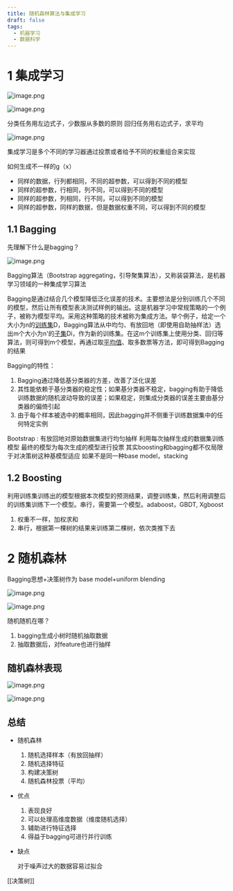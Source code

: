 ```yaml
---
title: 随机森林算法与集成学习
draft: false
tags:
  - 机器学习
  - 数据科学
---
```

# 1 集成学习

![image.png](https://build-web.oss-cn-qingdao.aliyuncs.com/my_pic_file/20250301082338.png)


![image.png](https://build-web.oss-cn-qingdao.aliyuncs.com/my_pic_file/20250301082348.png)

分类任务用左边式子，少数服从多数的原则
回归任务用右边式子，求平均


![image.png](https://build-web.oss-cn-qingdao.aliyuncs.com/my_pic_file/20250301082355.png)


集成学习是多个不同的学习器通过投票或者给予不同的权重组合来实现

如何生成不一样的g（x）

- 同样的数据，行列都相同，不同的超参数，可以得到不同的模型
- 同样的超参数，行相同，列不同，可以得到不同的模型
- 同样的超参数，列相同，行不同，可以得到不同的模型
- 同样的超参数，同样的数据，但是数据权重不同，可以得到不同的模型

## 1.1 Bagging

先理解下什么是bagging？

![image.png](https://build-web.oss-cn-qingdao.aliyuncs.com/my_pic_file/20250301082403.png)


Bagging算法（Bootstrap aggregating，引导聚集算法），又称装袋算法，是机器学习领域的一种集成学习算法

Bagging是通过结合几个模型降低泛化误差的技术。主要想法是分别训练几个不同的模型，然后让所有模型表决测试样例的输出。这是机器学习中常规策略的一个例子，被称为模型平均。采用这种策略的技术被称为集成方法。举个例子，给定一个大小为n的[训练集](https://baike.baidu.com/item/%E8%AE%AD%E7%BB%83%E9%9B%86?fromModule=lemma_inlink)D，Bagging算法从中均匀、有放回地（即使用自助抽样法）选出m个大小为n'的[子集](https://baike.baidu.com/item/%E5%AD%90%E9%9B%86?fromModule=lemma_inlink)Di，作为新的训练集。在这m个训练集上使用分类、回归等算法，则可得到m个模型，再通过取[平均值](https://baike.baidu.com/item/%E5%B9%B3%E5%9D%87%E5%80%BC?fromModule=lemma_inlink)、取多数票等方法，即可得到Bagging的结果 

Bagging的特性：

1. Bagging通过降低基分类器的方差，改善了泛化误差
2. 其性能依赖于基分类器的稳定性；如果基分类器不稳定，bagging有助于降低训练数据的随机波动导致的误差；如果稳定，则集成分类器的误差主要由基分类器的偏倚引起
3. 由于每个样本被选中的概率相同，因此bagging并不侧重于训练数据集中的任何特定实例

Bootstrap : 有放回地对原始数据集进行均匀抽样
利用每次抽样生成的数据集训练模型
最终的模型为每次生成的模型进行投票
其实boosting和bagging都不仅局限于对决策树这种基模型适应
如果不是同一种base model，stacking

## 1.2 Boosting

利用训练集训练出的模型根据本次模型的预测结果，调整训练集，然后利用调整后的训练集训练下一个模型。串行，需要第一个模型。adaboost，GBDT,  Xgboost

1. 权重不一样，加权求和
2. 串行，根据第一棵树的结果来训练第二棵树，依次类推下去

# 2 随机森林

Bagging思想+决策树作为 base model+uniform blending

![image.png](https://build-web.oss-cn-qingdao.aliyuncs.com/my_pic_file/20250301082413.png)


![image.png](https://build-web.oss-cn-qingdao.aliyuncs.com/my_pic_file/20250301082422.png)


随机随机在哪？

1. bagging生成小树时随机抽取数据
2. 抽取数据后，对feature也进行抽样

## 随机森林表现

![image.png](https://build-web.oss-cn-qingdao.aliyuncs.com/my_pic_file/20250301082432.png)


![image.png](https://build-web.oss-cn-qingdao.aliyuncs.com/my_pic_file/20250301082442.png)


## 总结

- 随机森林
    1. 随机选择样本（有放回抽样）
    2. 随机选择特征
    3. 构建决策树
    4. 随机森林投票（平均）
- 优点
    1. 表现良好
    2. 可以处理高维度数据（维度随机选择）
    3. 辅助进行特征选择
    4. 得益于bagging可进行并行训练
- 缺点
    
    对于噪声过大的数据容易过拟合


[[决策树]] 